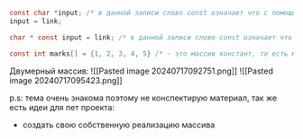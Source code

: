 ```C 
const char *input; /* в данной записи слово const означает что с помощью этого указателя мы не можем изменять ячейки памяти с помощью него а вот сам адрес на который ссылаеться указатель - возможно */
input = link; 
```

```C
char * const input = link; /* в данной записи слово const означает что мы не сможем менять адрес на который указывает указатель а изменять ячейку памяти с помощь него - возможно */
```

```C
const int marks[] = {1, 2, 3, 4, 5} /* - это массив констант, то есть мы не можем изменять элементы данного массива */
```

Двумерный массив:
![[Pasted image 20240717092751.png]]
![[Pasted image 20240717095423.png]]

p.s: тема очень знакома поэтому не конспектирую материал, 
так же есть идеи для пет проекта: 
- создать свою собственную реализацию массива 



